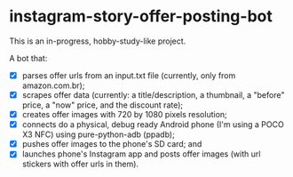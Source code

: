 # instagram-story-offer-posting-bot

This is an in-progress, hobby-study-like project.

A bot that:
- [x] parses offer urls from an input.txt file (currently, only from amazon.com.br);
- [x] scrapes offer data (currently: a title/description, a thumbnail, a "before" price, a "now" price, and the discount rate);
- [x] creates offer images with 720 by 1080 pixels resolution;
- [x] connects do a physical, debug ready Android phone (I'm using a POCO X3 NFC) using pure-python-adb (ppadb);
- [x] pushes offer images to the phone's SD card; and
- [x] launches phone's Instagram app and posts offer images (with url stickers with offer urls in them).

